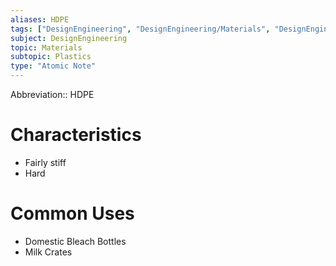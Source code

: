 ```yaml
---
aliases: HDPE
tags: ["DesignEngineering", "DesignEngineering/Materials", "DesignEngineering/Materials/Plastics", "DesignEngineering/Materials/Plastics/Materials"]
subject: DesignEngineering
topic: Materials
subtopic: Plastics
type: "Atomic Note"
---
```


Abbreviation:: HDPE

# Characteristics
 - Fairly stiff
 - Hard

# Common Uses
 - Domestic Bleach Bottles
 - Milk Crates